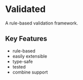 # Validated

A rule-based validation framework.

## Key Features
- rule-based
- easily extensible
- type-safe
- tested
- combine support
